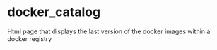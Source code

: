 # docker_catalog
Html page that displays the last version of the docker images within a docker registry
